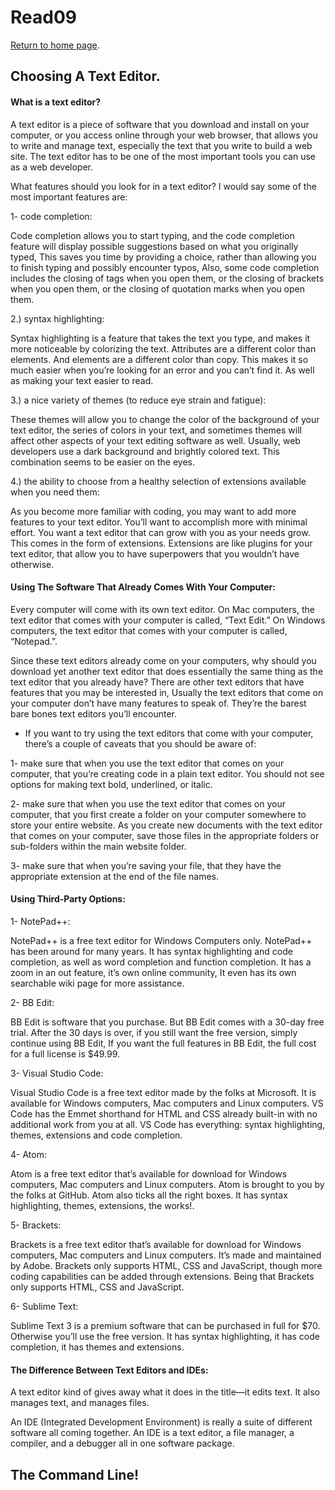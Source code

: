 # Read09 

[Return to home page](https://momansi96.github.io/reading-notes/).

## Choosing A Text Editor. 

#### What is a text editor?

A text editor is a piece of software that you download and install on your computer, or you access online through your web browser, that allows you to write and manage text, especially the text that you write to build a web site. The text editor has to be one of the most important tools you can use as a web developer. 

What features should you look for in a text editor? I would say some of the most important features are: 

1- code completion: 

Code completion allows you to start typing, and the code completion feature will display possible suggestions based on what you originally typed, This saves you time by providing a choice, rather than allowing you to finish typing and possibly encounter typos, Also, some code completion includes the closing of tags when you open them, or the closing of brackets when you open them, or the
closing of quotation marks when you open them. 

2.) syntax highlighting: 

Syntax highlighting is a feature that takes the text you
type, and makes it more noticeable by colorizing the text. Attributes are a different color than elements. And elements are a different color than copy. This makes it so much easier when you’re looking for an error and you can’t find it. As well as making your text easier to read. 

3.) a nice variety of themes (to reduce eye strain and
fatigue): 

These themes will allow you to change the color of the background of your text editor, the series of colors in your text, and sometimes themes will affect other aspects of your text editing software as well. Usually, web developers use a dark background and brightly colored text. This combination seems to be easier on the eyes.

4.) the ability to choose from a healthy selection of
extensions available when you need them: 

As you become more familiar with coding, you may want to add more features to your text editor. You’ll want to accomplish more with minimal effort. You want a text editor that can grow with you as your needs grow. This comes in the form of extensions. Extensions are like plugins for your text editor, that allow you to have superpowers that
you wouldn’t have otherwise. 

#### Using The Software That Already Comes With Your Computer: 

Every computer will come with its own text editor. On Mac
computers, the text editor that comes with your computer is called, “Text Edit.” On Windows computers, the text editor that comes with your computer is called, “Notepad.”. 

Since these text editors already come on your computers, why should you download yet another text editor that does essentially the same thing as the text editor that you already have? There are other text
editors that have features that you may be interested in, Usually the text editors that come on your computer don’t have many features to speak of. They’re the barest bare bones text editors you’ll encounter.

- If you want to try using the text editors that come with your computer, there’s a couple of caveats that you should be aware of: 

1- make sure that when you use the text editor that comes on
your computer, that you’re creating code in a plain text editor. You should not see options for making text bold, underlined, or italic. 

2- make sure that when you use the text editor that comes on your computer, that you first create a folder on your computer somewhere to store your entire website.
As you create new documents with the text editor that comes on your computer, save those files in the appropriate folders or sub-folders within the main website folder. 

3- make sure that when you’re saving your file, that they
have the appropriate extension at the end of the file names. 

#### Using Third-Party Options: 

1- NotePad++: 

NotePad++ is a free text editor for Windows Computers only.
NotePad++ has been around for many years. It has syntax highlighting and code completion, as well as word completion and function completion. It has a zoom in an out feature, it’s own online community, It even has its own searchable wiki page for more assistance. 

2- BB Edit: 

BB Edit is software that you purchase. But BB Edit comes with a 30-day free trial. After the 30 days is over, if you still want the free version, simply continue using BB Edit, If you want the full features in BB Edit, the full cost for a full license is $49.99.

3- Visual Studio Code: 

Visual Studio Code is a free text editor made by the folks at Microsoft. It is available for Windows computers, Mac computers and Linux computers. VS Code has the Emmet shorthand for HTML and CSS already built-in with no additional work from you at all. VS Code has everything: syntax highlighting, themes, extensions and code completion. 

4- Atom: 

Atom is a free text editor that’s available for download for Windows computers, Mac computers and Linux computers. Atom is brought to you by the folks at GitHub. Atom also ticks all the right boxes. It has syntax highlighting, themes, extensions, the works!. 

5- Brackets: 

Brackets is a free text editor that’s available for download for Windows computers, Mac computers and Linux computers. It’s made and maintained by Adobe. Brackets only supports HTML, CSS and JavaScript, though more coding capabilities can be added through extensions. Being that
Brackets only supports HTML, CSS and JavaScript. 

6- Sublime Text: 

Sublime Text 3 is a premium software that can be purchased in full for $70. Otherwise you’ll use the free version. It has syntax highlighting, it has code completion, it has themes and extensions. 

#### The Difference Between Text Editors and IDEs: 

A text editor kind of gives away what it does in the title—it edits text. It also manages text, and manages files. 

An IDE (Integrated Development Environment) is really a suite of different software all coming together. An IDE is a text editor, a file manager, a compiler, and a debugger all in one software package. 


## The Command Line!





